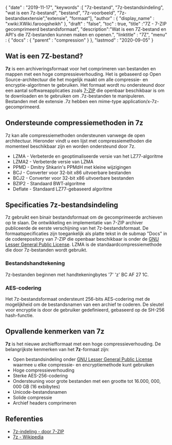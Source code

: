 {
  "date" : "2019-11-17",
  "keywords" :[ "7z-bestand", "7z-bestandsindeling", "wat is een 7z-bestand", "bestand", "7z-voorbeeld", "7z-bestandsextensie","extensie", "formaat"],
  "author" : {
    "display_name" : "xwiki:XWiki.farooqsheikh"
},
  "draft" : "false",
  "toc" : true,
  "title" :"7Z - 7-ZIP gecomprimeerd bestandsformaat",
  "description":"Wat is een 7Z-bestand en API's die 7Z-bestanden kunnen maken en openen.",
  "linktitle" : "7Z",
  "menu" : {
    "docs" : {
      "parent" : "compression"
}
},
  "lastmod" : "2020-09-05"
}

## Wat is een 7Z-bestand?

**7z** is een archiveringsformaat voor het comprimeren van bestanden en mappen met een hoge compressieverhouding. Het is gebaseerd op Open Source-architectuur die het mogelijk maakt om alle compressie- en encryptie-algoritmen te gebruiken. Het formaat wordt nu ondersteund door een aantal softwareapplicaties zoals [7-ZIP](https://www.7-zip.org/) die openbaar beschikbaar is om te downloaden en te gebruiken om .7z-bestanden te manipuleren. Bestanden met de extensie .7z hebben een mime-type application/x-7z-gecomprimeerd.

## Ondersteunde compressiemethoden in 7z ##

7z kan alle compressiemethoden ondersteunen vanwege de open architectuur. Hieronder vindt u een lijst met compressiemethoden die momenteel beschikbaar zijn en worden ondersteund door 7z.

* LZMA - Verbeterde en geoptimaliseerde versie van het LZ77-algoritme
* LZMA2 - Verbeterde versie van LZMA
* PPMD - Dmitry Shkarin's PPMdH met kleine wijzigingen
* BCJ - Converter voor 32-bit x86 uitvoerbare bestanden
* BCJ2 - Converter voor 32-bit x86 uitvoerbare bestanden
* BZIP2 - Standaard BWT-algoritme
* Deflate - Standaard LZ77-gebaseerd algoritme

## Specificaties 7z-bestandsindeling

7z gebruikt een binair bestandsformaat om de gecomprimeerde archieven op te slaan. De ontwikkeling en implementatie van 7-ZIP archiver publiceerde de eerste verschijning van het 7z-bestandsformaat. De formaatspecificaties zijn toegankelijk als platte tekst in de submap "Docs" in de coderepository van 7-ZIP die openbaar beschikbaar is onder de [GNU Lesser General Public License](https://www.gnu.org/copyleft/lesser.html). LZMA is de standaardcompressiemethode die door 7z-bestanden wordt gebruikt.

### Bestandshandtekening

7z-bestanden beginnen met handtekeningbytes '7' 'z' BC AF 27 1C.

### AES-codering

Het 7z-bestandsformaat ondersteunt 256-bits AES-codering met de mogelijkheid om de bestandsnamen van een archief te coderen. De sleutel voor encryptie is door de gebruiker gedefinieerd, gebaseerd op de SH-256 hash-functie.

## Opvallende kenmerken van 7z

**7z** is het nieuwe archiefformaat met een hoge compressieverhouding. De belangrijkste kenmerken van het **7z**-formaat zijn:

* Open bestandsindeling onder [GNU Lesser General Public License](https://www.gnu.org/copyleft/lesser.html) waarmee u elke compressie- en encryptiemethode kunt gebruiken
* Hoge compressieverhouding
* Sterke AES-256-codering
* Ondersteuning voor grote bestanden met een grootte tot 16.000, 000, 000 GB (16 exbibytes)
* Unicode-bestandsnamen
* Solide compressie
* Archief headers comprimeren

## Referenties

* [7z-indeling - door 7-ZIP](https://www.7-zip.org/7z.html)
* [7z - Wikipedia](https://en.wikipedia.org/wiki/7z)

